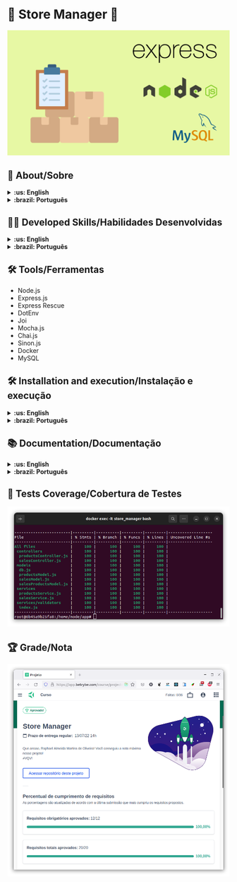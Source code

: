 # :shopping_cart: Store Manager :department_store:

![cover](./cover.png)

## :page_with_curl: About/Sobre

<details>
  <summary markdown="span"><strong>:us: English</strong></summary><br />

Node.js and Express.js project developed by [Raphael Martins](https://www.linkedin.com/in/raphaelameidamartins/) at the end of Unit 23 ([Back-end Development Module](https://github.com/raphaelalmeidamartins/trybe_exercicios/tree/main/3_Desenvolvimento-Back-end)) of Trybe's Web Development course. I was approved with 100% of the mandatory and optional requirements met.

We had to create a RESTful API using MSC (Model-Service-Controller) architecture and implement unit tests with Mocha, Chai and Sinon.
<br />
</details>

<details>
  <summary markdown="span"><strong>:brazil: Português</strong></summary><br />

Projeto Node.js e Express.js desenvolvido por [Raphael Martins](https://www.linkedin.com/in/raphaelameidamartins/) ao final do Bloco 23 ([Módulo Desenvolvimento Back-end](https://github.com/raphaelalmeidamartins/trybe_exercicios/tree/main/3_Desenvolvimento-Back-end)) do curso de Desenvolvimento Web da Trybe. Fui aprovado com 100% dos requisitos obrigatórios e opcionais atingidos.

Tivemos que criar uma API RESTful usando a arquitetura MSC (Model-Service-Controller) e implementar testes unitários com Mocha, Chai e Sinon.
<br />
</details>

## :man_technologist: Developed Skills/Habilidades Desenvolvidas

<details>
  <summary markdown="span"><strong>:us: English</strong></summary><br />

* Create an Express.js application
* Create a RESTful API using MSC (Model-Service-Controller) architecture
* Validate requests' data with the Joi library
* Implement unit tests with Mocha, Chai and Sinon
<br />
</details>

<details>
  <summary markdown="span"><strong>:brazil: Português</strong></summary><br />

* Criar uma aplicação Express.js
* Criar uma API RESTful usando arquitetura MSC (Model-Service-Controller)
* Validar dados das requisições com a biblioteca Joi
* Implementar testes unitários com Mocha, Chai e Sinon
<br />
</details>

## :hammer_and_wrench: Tools/Ferramentas

* Node.js
* Express.js
* Express Rescue
* DotEnv
* Joi
* Mocha.js
* Chai.js
* Sinon.js
* Docker
* MySQL

## :hammer_and_wrench: Installation and execution/Instalação e execução

<details>
  <summary markdown="span"><strong>:us: English</strong></summary><br />

To run this application you need to have **Git**, **Docker** and **Docker Compose** installed on your machine. Docker Compose needs to be at **1.29** version or superior.

### 1 - Clone the repository
```sh
git clone git@github.com:raphaelalmeidamartins/store-manager.git
```

### 2 - Run the containers by running the command below in the application folder
```sh
docker-compose up -d --buid
```

### 3 - Run the SQL Script to create the database

Connect to the MySQL server running on the 3306 port using a MySQL client of your choice. With the following credentials:

* host: `db`
* user: `root`
* password: `password`

Then, in the client, run the scripts in the `migration.sql` and `seed.sql` files.

### 4 - Run this command to attach the container to your terminal
```sh
docker exec -it store_manager bash
```

### 5 - On the attached container, install the dependencies and run the application

Install the dependencies:
```sh
npm install
```

Run the application:
```sh
npm start
```

### 6 - Access the documentation and make requests to the server running on the port 3000

Access the route http://localhost:3000/docs/en to see the English documentation and try the API. If you prefer, you can use a HTTP requests client of your choice (Insomnia, Thunder Client, etc) to make requests.

### 7 - Check the tests coverage by running the following command on the attached terminal
```sh
npm run test:mocha
```
<br />
</details>

<details>
  <summary markdown="span"><strong>:brazil: Português</strong></summary><br />

Para rodar está aplicação é necessário ter **Git**, **Docker** e o **Docker Compose** instalados no seu computador. O Docker Compose precisa estar na versão **1.29** ou superior.

### 1 - Clone o repositório
```sh
git clone git@github.com:raphaelalmeidamartins/store-manager.git
```

### 2 - Rode os containers executando o comando abaixo na pasta raiz da aplicação
```sh
docker-compose up -d --build
```

### 3 - Execute os scripts SQL para criar o banco de dados

Conecte ao servidor MySQL rodando na porta 3306 usando um cliente MySQL de sua preferência. Utilize as seguintes credenciais:

* host: `db`
* user: `root`
* password: `password`

Então, no cliente, execute os scripts que estão nos arquivos `migration.sql` e `seed.sql`.

### 4 - Rode o comando para abrir o terminal do container store_manager
```sh
docker exec -it store_manager bash
```

### 5 - No terminal do container, installe as dependências e execute a aplicação

Instalando dependências:
```sh
npm install
```

Executando aplicação:
```sh
npm start
```

### 6 - Acesse a documentação e faça requisições para o servidor aberto na porta 3000

Acesse a rota http://localhost:3000/docs/br para acessar a documentação em português e testar a API. Se preferir, utilize um cliente de requisições HTTP de sua preferência (Insomnia, Thunder Client, etc) para fazer as requisições.

### 7 - Rode o seguinte comando no terminal do container para verificar a cobertura dos testes
```sh
npm run test:mocha
```
<br />
</details>

## :books: Documentation/Documentação

<details>
  <summary markdown="span"><strong>:us: English</strong></summary><br />

With the application running, enter the http://localhost:3000/docs/en route on your browser to see the English documentation.
<br />
</details>

<details>
  <summary markdown="span"><strong>:brazil: Português</strong></summary><br />

Com a aplicação em execução, acesse a rota http://localhost:3000/docs/br no navegador para ver a documentação em português.
<br />
</details>

## :test_tube: Tests Coverage/Cobertura de Testes

![Test Coverage - Cobertura dos testes](./test-coverage.png)

## :trophy: Grade/Nota

![My grade of the project - Minha nota no projeto](./nota2.png)
